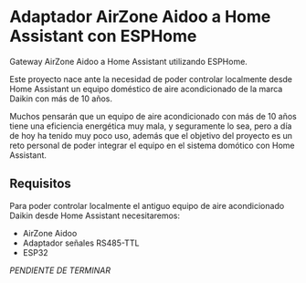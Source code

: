# Adaptador AirZone Aidoo a Home Assistant con ESPHome 
Gateway AirZone Aidoo a Home Assistant utilizando ESPHome.

Este proyecto nace ante la necesidad de poder controlar localmente desde Home Assistant un equipo doméstico de aire acondicionado de la marca Daikin con más de 10 años.

Muchos pensarán que un equipo de aire acondicionado con más de 10 años tiene una eficiencia energética muy mala, y seguramente lo sea, pero a día de hoy ha tenido muy poco uso, además que el objetivo del proyecto es un reto personal de poder integrar el equipo en el sistema domótico con Home Assistant.

Requisitos
---

Para poder controlar localmente el antiguo equipo de aire acondicionado Daikin desde Home Assistant necesitaremos:
* AirZone Aidoo
* Adaptador señales RS485-TTL
* ESP32


_PENDIENTE DE TERMINAR_
